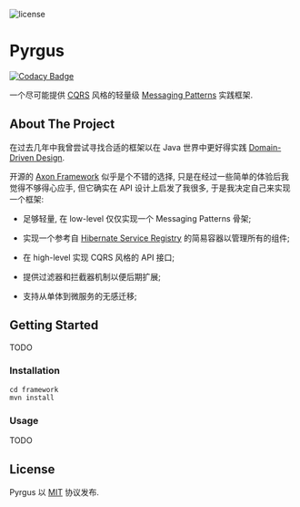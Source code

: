 ![license](https://img.shields.io/github/license/Jiankun-Zhang/Pyrgus?style=for-the-badge)

# Pyrgus

[![Codacy Badge](https://api.codacy.com/project/badge/Grade/b10df9554bbb41259ae2d409d1469cd1)](https://app.codacy.com/gh/Jiankun-Zhang/Pyrgus?utm_source=github.com&utm_medium=referral&utm_content=Jiankun-Zhang/Pyrgus&utm_campaign=Badge_Grade_Settings)

一个尽可能提供 [CQRS](https://microservices.io/patterns/data/cqrs.html)
风格的轻量级 [Messaging Patterns](https://www.enterpriseintegrationpatterns.com/patterns/messaging/) 实践框架.

## About The Project

在过去几年中我曾尝试寻找合适的框架以在 Java 世界中更好得实践 [Domain-Driven Design](https://en.wikipedia.org/wiki/Domain-driven_design).

开源的 [Axon Framework](https://developer.axoniq.io/axon-framework/overview) 似乎是个不错的选择, 只是在经过一些简单的体验后我觉得不够得心应手, 但它确实在 API
设计上启发了我很多, 于是我决定自己来实现一个框架:

* 足够轻量, 在 low-level 仅仅实现一个 Messaging Patterns 骨架;

* 实现一个参考自 [Hibernate Service Registry](https://docs.jboss.org/hibernate/orm/5.4/topical/html_single/registries/ServiceRegistries.html)
的简易容器以管理所有的组件;

* 在 high-level 实现 CQRS 风格的 API 接口;

* 提供过滤器和拦截器机制以便后期扩展;

* 支持从单体到微服务的无感迁移;

## Getting Started

TODO

### Installation

```shell
cd framework
mvn install
```

### Usage

TODO

## License

Pyrgus 以 [MIT](https://opensource.org/licenses/MIT) 协议发布.
